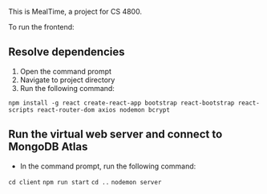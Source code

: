 This is MealTime, a project for CS 4800.

To run the frontend:

## Resolve dependencies

1. Open the command prompt
2. Navigate to project directory
3. Run the following command:

`npm install -g react create-react-app bootstrap react-bootstrap react-scripts react-router-dom axios nodemon bcrypt`

## Run the virtual web server and connect to MongoDB Atlas

* In the command prompt, run the following command:

`cd client`
`npm run start`
`cd ..`
`nodemon server`
